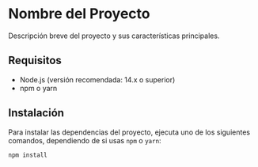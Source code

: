 # Nombre del Proyecto

Descripción breve del proyecto y sus características principales.

## Requisitos

- Node.js (versión recomendada: 14.x o superior)
- npm o yarn

## Instalación

Para instalar las dependencias del proyecto, ejecuta uno de los siguientes comandos, dependiendo de si usas `npm` o `yarn`:

```bash
npm install
